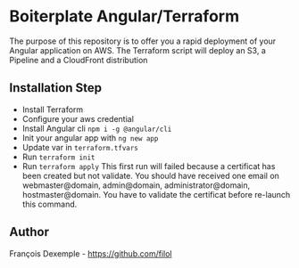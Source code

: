 # Boiterplate Angular/Terraform

The purpose of this repository is to offer you a rapid deployment of your Angular application on AWS. The Terraform script will deploy an S3, a Pipeline and a CloudFront distribution

## Installation Step

- Install Terraform
- Configure your aws credential
- Install Angular cli `npm i -g @angular/cli`
- Init your angular app with `ng new app`
- Update var in `terraform.tfvars`
- Run `terraform init`
- Run `terraform apply`
  This first run will failed because a certificat has been created but not validate. You should have received one email on webmaster@domain, admin@domain, administrator@domain, hostmaster@domain. You have to validate the certificat before re-launch this command.

## Author

François Dexemple - https://github.com/filol
